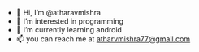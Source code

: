 - 👋 Hi, I’m @atharavmishra
- 👀 I’m interested in programming
- 🌱 I’m currently learning android
- 📫 you can reach me at atharvmishra77@gmail.com

<!---
atharavmishra/atharavmishra is a ✨ special ✨ repository because its `README.md` (this file) appears on your GitHub profile.
You can click the Preview link to take a look at your changes.
--->

